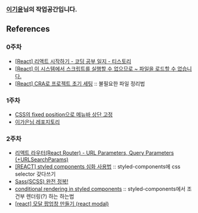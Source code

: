 ### [이기윤](https://github.com/bubbletea03)님의 작업공간입니다.

## References

### 0주차
- [[React] 리액트 시작하기 - 코딩 공부 일지 - 티스토리](https://cocoon1787.tistory.com/771)
- [[React] 이 시스템에서 스크립트를 실행할 수 없으므로 ~ 파일을 로드할 수 없습니다.](https://joonpyo-hong.tistory.com/entry/React-%EC%9D%B4-%EC%8B%9C%EC%8A%A4%ED%85%9C%EC%97%90%EC%84%9C-%EC%8A%A4%ED%81%AC%EB%A6%BD%ED%8A%B8%EB%A5%BC-%EC%8B%A4%ED%96%89%ED%95%A0-%EC%88%98-%EC%97%86%EC%9C%BC%EB%AF%80%EB%A1%9C-%ED%8C%8C%EC%9D%BC%EC%9D%84-%EB%A1%9C%EB%93%9C%ED%95%A0-%EC%88%98-%EC%97%86%EC%8A%B5%EB%8B%88%EB%8B%A4)
- [[React] CRA로 프로젝트 초기 세팅](https://rrecoder.tistory.com/110)
  :: 불필요한 파일 정리법

### 1주차
- [CSS의 fixed position으로 메뉴바 상단 고정](https://www.daleseo.com/css-position-fixed-navigation/)
- [이가은님 레포지토리](https://github.com/gaeunnlee/react-study-carrot-market/tree/gaeunnlee_week_1/react_project/src)

### 2주차
- [리액트 라우터(React Router) - URL Parameters, Query Parameters (+URLSearchParams)](https://velog.io/@wiostz98kr/TIL51-l-React-Router-3%ED%83%84)
- [[REACT] styled components 심화 사용법](https://sso-feeling.tistory.com/576)
  :: styled-components에 css selector 갖다쓰기
- [Sass(SCSS) 완전 정복!](https://heropy.blog/2018/01/31/sass/)
- [conditional rendering in styled components](https://stackoverflow.com/questions/48502647/conditional-rendering-in-styled-components)
  :: styled-components에서 조건부 렌더링(?) 하는 하는법
- [[react] 모달 팝업창 만들기 (react modal)](http://localhost:3000/writing)